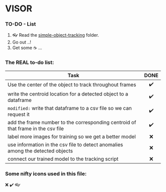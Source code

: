 # VISOR

### TO-DO - List

1. 👓 Read the [simple-object-tracking](https://github.com/HarrySoteriou/VISOR/tree/master/simple-object-tracking) folder.
1. Go out ..!
1. Get some :coffee: ... 


### The REAL to-do list:

| Task                                                                                |     DONE    |
|-------------------------------------------------------------------------------------|:-----------:|
| Use the center of the object to track throughout frames                             |      ✔️     |
| write the centroid location for a detected object to a dataframe                    |      ✔️     |
| `modified:` write that dataframe to a csv file so we can request it                 |      ✔️     |
| add the frame number to the corresponding centroid of that frame in the csv file    |      ✔️     |
| label more images for training so we get a better model                             |      ❌     |
| use information in the csv file to detect anomalies among the detected objects      |      ❌     |
| connect our trained model to the tracking script                                    |      ❌     |







### Some nifty icons used in this file:

❌
✔️
👓
